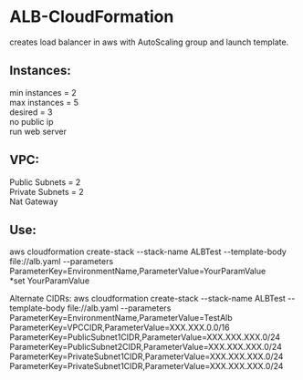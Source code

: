 # ALB-CloudFormation
creates load balancer in aws with AutoScaling group and launch template.

## Instances:  
min instances = 2  
max instances = 5  
desired = 3  
no public ip  
run web server  

## VPC:
Public Subnets = 2  
Private Subnets = 2  
Nat Gateway

## Use:
aws cloudformation create-stack --stack-name ALBTest --template-body file://alb.yaml --parameters ParameterKey=EnvironmentName,ParameterValue=YourParamValue  
*set YourParamValue 

Alternate CIDRs:
aws cloudformation create-stack --stack-name ALBTest --template-body file://alb.yaml --parameters ParameterKey=EnvironmentName,ParameterValue=TestAlb ParameterKey=VPCCIDR,ParameterValue=XXX.XXX.0.0/16 ParameterKey=PublicSubnet1CIDR,ParameterValue=XXX.XXX.XXX.0/24  ParameterKey=PublicSubnet2CIDR,ParameterValue=XXX.XXX.XXX.0/24  ParameterKey=PrivateSubnet1CIDR,ParameterValue=XXX.XXX.XXX.0/24  ParameterKey=PrivateSubnet1CIDR,ParameterValue=XXX.XXX.XXX.0/24 
